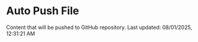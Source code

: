 # Auto Push File

Content that will be pushed to GitHub repository.
Last updated: 08/01/2025, 12:31:21 AM